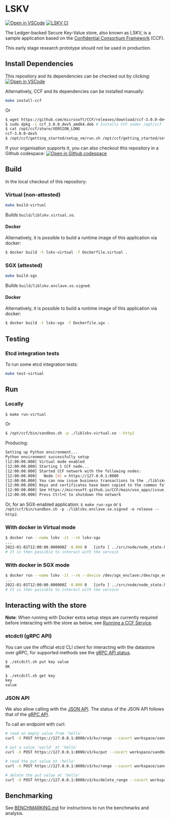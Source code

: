 # LSKV

[![Open in VSCode](https://img.shields.io/static/v1?label=Open+in&message=VSCode&logo=visualstudiocode&color=007ACC&logoColor=007ACC&labelColor=2C2C32)](https://vscode.dev/redirect?url=vscode://ms-vscode-remote.remote-containers/cloneInVolume?url=https://github.com/microsoft/LSKV) [![LSKV CI](https://github.com/microsoft/LSKV/actions/workflows/ci.yml/badge.svg)](https://github.com/microsoft/LSKV/actions/workflows/ci.yml)

The Ledger-backed Secure Key-Value store, also known as LSKV, is a sample application based on the [Confidential Consortium Framework](https://github.com/microsoft/ccf) (CCF).

This early stage research prototype should not be used in production.

## Install Dependencies

This repository and its dependencies can be checked out by clicking: [![Open in VSCode](https://img.shields.io/static/v1?label=Open+in&message=VSCode&logo=visualstudiocode&color=007ACC&logoColor=007ACC&labelColor=2C2C32)](https://vscode.dev/redirect?url=vscode://ms-vscode-remote.remote-containers/cloneInVolume?url=https://github.com/microsoft/LSKV)

Alternatively, CCF and its dependencies can be installed manually:

```bash
make install-ccf
```

Or

```bash
$ wget https://github.com/microsoft/CCF/releases/download/ccf-3.0.0-dev5/ccf_3.0.0_dev5_amd64.deb
$ sudo dpkg -i ccf_3.0.0_dev5_amd64.deb # Installs CCF under /opt/ccf
$ cat /opt/ccf/share/VERSION_LONG
ccf-3.0.0-dev5
$ /opt/ccf/getting_started/setup_vm/run.sh /opt/ccf/getting_started/setup_vm/app-dev.yml  # Install dependencies
```

If your organisation supports it, you can also checkout this repository in a Github codespace: [![Open in Github codespace](https://img.shields.io/static/v1?label=Open+in&message=GitHub+codespace&logo=github&color=2F363D&logoColor=white&labelColor=2C2C32)](https://github.com/codespaces/new?hide_repo_select=true&ref=main&repo=534240617&machine=basicLinux32gb&devcontainer_path=.devcontainer.json&location=WestEurope)

## Build

In the local checkout of this repository:

### Virtual (non-attested)

```bash
make build-virtual
```

Builds `build/liblskv.virtual.so`.

#### Docker

Alternatively, it is possible to build a runtime image of this application via docker:

```bash
$ docker build -t lskv-virtual -f Dockerfile.virtual .
```

### SGX (attested)

```bash
make build-sgx
```

Builds `build/liblskv.enclave.so.signed`.

#### Docker

Alternatively, it is possible to build a runtime image of this application via docker:

```bash
$ docker build -t lskv-sgx -f Dockerfile.sgx .
```

## Testing

### Etcd integration tests

To run some etcd integration tests:

```sh
make test-virtual
```

## Run

### Locally

```bash
$ make run-virtual
```

Or

```bash
$ /opt/ccf/bin/sandbox.sh -p ./liblskv.virtual.so --http2
```

Producing:

```sh
Setting up Python environment...
Python environment successfully setup
[12:00:00.000] Virtual mode enabled
[12:00:00.000] Starting 1 CCF node...
[12:00:00.000] Started CCF network with the following nodes:
[12:00:00.000]   Node [0] = https://127.0.0.1:8000
[12:00:00.000] You can now issue business transactions to the ./liblskv.virtual.so application
[12:00:00.000] Keys and certificates have been copied to the common folder: .../LSKV/build/workspace/sandbox_common
[12:00:00.000] See https://microsoft.github.io/CCF/main/use_apps/issue_commands.html for more information
[12:00:00.000] Press Ctrl+C to shutdown the network
```

Or, for an SGX-enabled application: `$ make run-sgx` or `$ /opt/ccf/bin/sandbox.sh -p ./liblskv.enclave.so.signed -e release --http2`.

### With docker in Virtual mode

```bash
$ docker run --name lskv -it --rm lskv-sgx
...
2022-01-01T12:00:00.000000Z -0.000 0   [info ] ../src/node/node_state.h:1790        | Network TLS connections now accepted
# It is then possible to interact with the service
```

### With docker in SGX mode

```bash
$ docker run --name lskv -it --rm --device /dev/sgx_enclave:/dev/sgx_enclave --device /dev/sgx_provision:/dev/sgx_provision -v /dev/sgx:/dev/sgx lskv-sgx
...
2022-01-01T12:00:00.000000Z -0.000 0   [info ] ../src/node/node_state.h:1790        | Network TLS connections now accepted
# It is then possible to interact with the service
```

## Interacting with the store

**Note**: When running with Docker extra setup steps are currently required before interacting with the store as below, see [Running a CCF Service](https://microsoft.github.io/CCF/main/operations/start_network.html#opening-a-network-to-users).

### etcdctl (gRPC API)

You can use the official etcd CLI client for interacting with the datastore over gRPC, for supported methods see the [gRPC API status](https://github.com/microsoft/LSKV/issues/35).

```bash
$ ./etcdctl.sh put key value
OK

$ ./etcdctl.sh get key
key
value
```

### JSON API

We also allow calling with the [JSON API](https://etcd.io/docs/v3.5/dev-guide/api_grpc_gateway/).
The status of the JSON API follows that of the [gRPC API](https://github.com/microsoft/LSKV/issues/35).

To call an endpoint with curl:

```sh
# read an empty value from 'hello'
curl -X POST https://127.0.0.1:8000/v3/kv/range --cacert workspace/sandbox_common/service_cert.pem --key workspace/sandbox_common/user0_privk.pem --cert workspace/sandbox_common/user0_cert.pem  -H "content-type: application/json" -i --data-binary '{"key":"aGVsbG8="}'

# put a value 'world' at 'hello'
curl -X POST https://127.0.0.1:8000/v3/kv/put --cacert workspace/sandbox_common/service_cert.pem --key workspace/sandbox_common/user0_privk.pem --cert workspace/sandbox_common/user0_cert.pem  -H "content-type: application/json" -i --data-binary '{"key":"aGVsbG8=","value":"d29ybGQ="}'

# read the put value at 'hello'
curl -X POST https://127.0.0.1:8000/v3/kv/range --cacert workspace/sandbox_common/service_cert.pem --key workspace/sandbox_common/user0_privk.pem --cert workspace/sandbox_common/user0_cert.pem  -H "content-type: application/json" -i --data-binary '{"key":"aGVsbG8="}'

# delete the put value at 'hello'
curl -X POST https://127.0.0.1:8000/v3/kv/delete_range --cacert workspace/sandbox_common/service_cert.pem --key workspace/sandbox_common/user0_privk.pem --cert workspace/sandbox_common/user0_cert.pem  -H "content-type: application/json" -i --data-binary '{"key":"aGVsbG8="}'
```

## Benchmarking

See [BENCHMARKING.md](./BENCHMARKING.md) for instructions to run the benchmarks and analysis.
